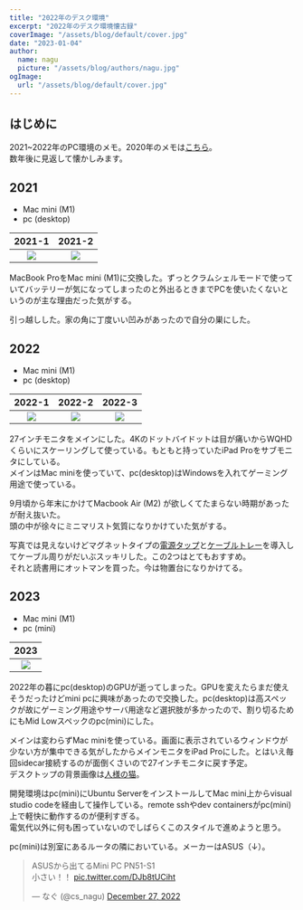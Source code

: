 ```yaml
---
title: "2022年のデスク環境"
excerpt: "2022年のデスク環境懐古録"
coverImage: "/assets/blog/default/cover.jpg"
date: "2023-01-04"
author:
  name: nagu
  picture: "/assets/blog/authors/nagu.jpg"
ogImage:
  url: "/assets/blog/default/cover.jpg"
---
```


## はじめに
2021~2022年のPC環境のメモ。2020年のメモは[こちら](https://blog.nagu.dev/posts/pc-2020)。  
数年後に見返して懐かしみます。

## 2021

- Mac mini (M1)
- pc (desktop)

|              2021-1               |              2021-2               |
| :-------------------------------: | :-------------------------------: |
| ![](/assets/desk2022/2021-1.jpeg) | ![](/assets/desk2022/2021-2.jpeg) |

MacBook ProをMac mini (M1)に交換した。ずっとクラムシェルモードで使っていてバッテリーが気になってしまったのと外出るときまでPCを使いたくないというのが主な理由だった気がする。  

引っ越しした。家の角に丁度いい凹みがあったので自分の巣にした。

## 2022

- Mac mini (M1)
- pc (desktop)

|              2022-1               |              2022-2               |              2022-3               |
| :-------------------------------: | :-------------------------------: | :-------------------------------: |
| ![](/assets/desk2022/2022-1.jpeg) | ![](/assets/desk2022/2022-2.jpeg) | ![](/assets/desk2022/2022-3.jpeg) |

27インチモニタをメインにした。4Kのドットバイドットは目が痛いからWQHDくらいにスケーリングして使っている。もともと持っていたiPad Proをサブモニタにしている。  
メインはMac miniを使っていて、pc(desktop)はWindowsを入れてゲーミング用途で使っている。

9月頃から年末にかけてMacbook Air (M2) が欲しくてたまらない時期があったが耐え抜いた。  
頭の中が徐々にミニマリスト気質になりかけていた気がする。

写真では見えないけどマグネットタイプの[電源タップ](https://www.amazon.co.jp/gp/product/B08775QM9X/)と[ケーブルトレー](https://www.amazon.co.jp/gp/product/B09DC7TTPL/)を導入してケーブル周りがだいぶスッキリした。この2つはとてもおすすめ。  
それと読書用にオットマンを買った。今は物置台になりかけてる。

## 2023

- Mac mini (M1)
- pc (mini)

|               2023                |
| :-------------------------------: |
| ![](/assets/desk2022/2023-1.jpeg) |

2022年の暮にpc(desktop)のGPUが逝ってしまった。GPUを変えたらまだ使えそうだったけどmini pcに興味があったので交換した。pc(desktop)は高スペックが故にゲーミング用途やサーバ用途など選択肢が多かったので、割り切るためにもMid Lowスペックのpc(mini)にした。  

メインは変わらずMac miniを使っている。画面に表示されているウィンドウが少ない方が集中できる気がしたからメインモニタをiPad Proにした。とはいえ毎回sidecar接続するのが面倒くさいので27インチモニタに戻す予定。  
デスクトップの背景画像は[人様の猫](https://twitter.com/heltune)。

開発環境はpc(mini)にUbuntu ServerをインストールしてMac mini上からvisual studio codeを経由して操作している。remote sshやdev containersがpc(mini)上で軽快に動作するのが便利すぎる。  
電気代以外に何も困っていないのでしばらくこのスタイルで進めようと思う。

pc(mini)は別室にあるルータの隣においている。メーカーはASUS（↓）。

<blockquote class="twitter-tweet"><p lang="ja" dir="ltr">ASUSから出てるMini PC PN51-S1<br>小さい！！ <a href="https://t.co/DJb8tUCiht">pic.twitter.com/DJb8tUCiht</a></p>&mdash; なぐ (@cs_nagu) <a href="https://twitter.com/cs_nagu/status/1607535860861530112?ref_src=twsrc%5Etfw">December 27, 2022</a></blockquote> <script async src="https://platform.twitter.com/widgets.js" charset="utf-8"></script>

